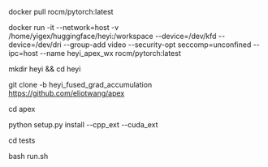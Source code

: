 docker pull rocm/pytorch:latest

docker run -it --network=host -v /home/yigex/huggingface/heyi:/workspace  --device=/dev/kfd --device=/dev/dri --group-add video  --security-opt seccomp=unconfined --ipc=host --name heyi_apex_wx  rocm/pytorch:latest

mkdir heyi && cd heyi

git clone -b heyi_fused_grad_accumulation https://github.com/eliotwang/apex

cd apex

python setup.py install --cpp_ext --cuda_ext

cd tests

bash run.sh
